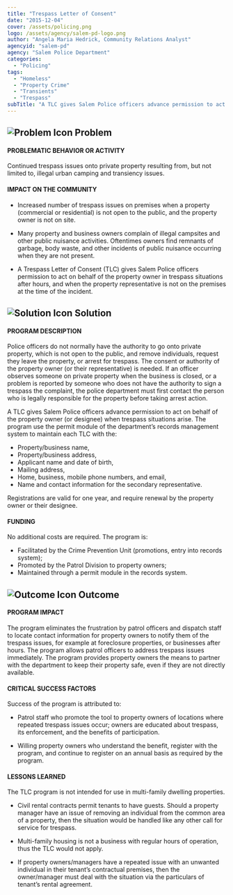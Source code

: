 ```yaml
---
title: "Trespass Letter of Consent"
date: "2015-12-04"
cover: /assets/policing.png
logo: /assets/agency/salem-pd-logo.png
author: "Angela Maria Hedrick, Community Relations Analyst"
agencyid: "salem-pd"
agency: "Salem Police Department"
categories:
  - "Policing"
tags:
  - "Homeless"
  - "Property Crime"
  - "Transients"
  - "Trespass"
subTitle: "A TLC gives Salem Police officers advance permission to act on behalf of the property owner (or designee) when trespass situations arise. "
---
```


## ![Problem Icon](https://github.com/google/material-design-icons/raw/master/alert/1x_web/ic_error_outline_black_48dp.png "Problem") Problem

#### PROBLEMATIC BEHAVIOR OR ACTIVITY

Continued trespass issues onto private property resulting from, but not limited to, illegal urban camping and transiency issues.

#### IMPACT ON THE COMMUNITY

* Increased number of trespass issues on premises when a property (commercial or residential) is not open to the public, and the property owner is not on site.

* Many property and business owners complain of illegal campsites and other public nuisance activities. Oftentimes owners find remnants of garbage, body waste, and other incidents of public nuisance occurring when they are not present.

* A Trespass Letter of Consent (TLC) gives Salem Police officers permission to act on behalf of the property owner in trespass situations after hours, and when the property representative is not on the premises at the time of the incident.

## ![Solution Icon](https://github.com/google/material-design-icons/raw/master/action/1x_web/ic_lightbulb_outline_black_48dp.png "Solution") Solution

#### PROGRAM DESCRIPTION

Police officers do not normally have the authority to go onto private property, which is not open to the public, and remove individuals, request they leave the property, or arrest for trespass. The consent or authority of the property owner (or their representative) is needed. If an officer observes someone on private property when the business is closed, or a problem is reported by someone who does not have the authority to sign a trespass the complaint, the police department must first contact the person who is legally responsible for the property before taking arrest action.

A TLC gives Salem Police officers advance permission to act on behalf of the property owner (or designee) when trespass situations arise. The program use the permit module of the department’s records management system to maintain each TLC with the:

* Property/business name,
* Property/business address,
* Applicant name and date of birth,
* Mailing address,
* Home, business, mobile phone numbers, and email,
* Name and contact information for the secondary representative.

Registrations are valid for one year, and require renewal by the property owner or their designee.

#### FUNDING

No additional costs are required. The program is:

* Facilitated by the Crime Prevention Unit (promotions, entry into records system);
* Promoted by the Patrol Division to property owners;
* Maintained through a permit module in the records system.

## ![Outcome Icon](https://github.com/google/material-design-icons/raw/master/action/1x_web/ic_view_list_black_48dp.png "Outcome") Outcome

#### PROGRAM IMPACT

The program eliminates the frustration by patrol officers and dispatch staff to locate contact information for property owners to notify them of the trespass issues, for example at foreclosure properties, or businesses after hours. The program allows patrol officers to address trespass issues immediately. The program provides property owners the means to partner with the department to keep their property safe, even if they are not directly available.

#### CRITICAL SUCCESS FACTORS

Success of the program is attributed to:

* Patrol staff who promote the tool to property owners of locations where repeated trespass issues occur; owners are educated about trespass, its enforcement, and the benefits of participation.

* Willing property owners who understand the benefit, register with the program, and continue to register on an annual basis as required by the program.

#### LESSONS LEARNED

The TLC program is not intended for use in multi-family dwelling properties.

* Civil rental contracts permit tenants to have guests. Should a property manager have an issue of removing an individual from the common area of a property, then the situation would be handled like any other call for service for trespass.

* Multi-family housing is not a business with regular hours of operation, thus the TLC would not apply.

* If property owners/managers have a repeated issue with an unwanted individual in their tenant’s contractual premises, then the owner/manager must deal with the situation via the particulars of tenant’s rental agreement.
